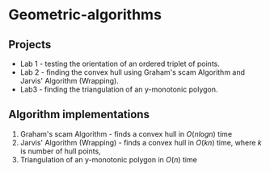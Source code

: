 # Geometric-algorithms
## Projects
* Lab 1 - testing the orientation of an ordered triplet
of points.
* Lab 2 - finding the convex hull using Graham's scam
Algorithm and Jarvis' Algorithm (Wrapping).
* Lab3 - finding the triangulation of an y-monotonic polygon.

## Algorithm implementations
1. Graham's scam Algorithm - finds a convex hull in $O(nlogn)$ time
2. Jarvis' Algorithm (Wrapping) - finds a convex hull in $O(kn)$ time,
where $k$ is number of hull points,
3. Triangulation of an y-monotonic polygon in $O(n)$ time
